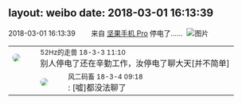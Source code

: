 layout: weibo
date: 2018-03-01 16:13:39
---
<meta name="referrer" content="no-referrer" />

2018-03-01 16:13:39  &nbsp;&nbsp;&nbsp;&nbsp;&nbsp;&nbsp; 来自 <a href="http://app.weibo.com/t/feed/Z4AgP" rel="nofollow">坚果手机 Pro</a>
停电了…… ​​​
![图片](https://wx1.sinaimg.cn/large/6d2a6003ly1foxdwwy8rvj20zk0qoacu.jpg)

<table style="width: 100%;">
  <tr>
    <td style="width: 40px;"><img style="border-radius:50%" src="https://tva4.sinaimg.cn/crop.0.0.180.180.50/8beaf773jw1e8qgp5bmzyj2050050aa8.jpg?KID=imgbed,tva&Expires=1624466381&ssig=5ymquCy6Nr"></td>
    <td colspan="2"><small>52Hz的走兽 18-3-3 11:10</small><br/>别人停电了还在辛勤工作，汝停电了聊大天[并不简单]</td>
  </tr>
  <tr>
    <td/>
    <td style="width: 40px;"><img style="border-radius:50%" src="https://tva3.sinaimg.cn/crop.0.0.639.639.50/6d2a6003jw8f3idy69w2gj20hs0hrt9g.jpg?KID=imgbed,tva&Expires=1624466381&ssig=se03AypxNs"></td>
    <td><small>风二码畜 18-3-4 09:18</small><br/>: [嘘]都没法聊了</td>
  </tr>
</table>
